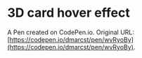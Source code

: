 # 3D card hover effect

A Pen created on CodePen.io. Original URL: [https://codepen.io/dmarcst/pen/wvRyoBy](https://codepen.io/dmarcst/pen/wvRyoBy).


